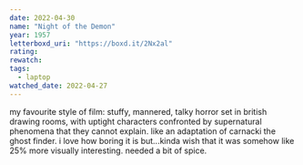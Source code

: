 ```yaml
---
date: 2022-04-30
name: "Night of the Demon"
year: 1957
letterboxd_uri: "https://boxd.it/2Nx2al"
rating: 
rewatch: 
tags:
  - laptop
watched_date: 2022-04-27
---
```


my favourite style of film: stuffy, mannered, talky horror set in british drawing rooms, with uptight characters confronted by supernatural phenomena that they cannot explain. like an adaptation of carnacki the ghost finder. i love how boring it is but...kinda wish that it was somehow like 25% more visually interesting. needed a bit of spice.

